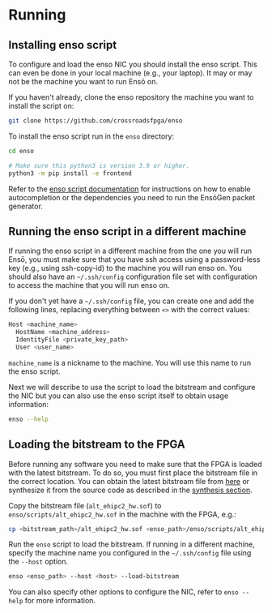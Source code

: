 # Running

<!-- To run an application with Ensō, -->

## Installing enso script

To configure and load the enso NIC you should install the enso script. This can even be done in your local machine (e.g., your laptop). It may or may not be the machine you want to run Ensō on.

If you haven't already, clone the enso repository the machine you want to install the script on:
```bash
git clone https://github.com/crossroadsfpga/enso
```

To install the enso script run in the `enso` directory:
```bash
cd enso

# Make sure this python3 is version 3.9 or higher.
python3 -m pip install -e frontend
```

Refer to the [enso script documentation](frontend/README.md) for instructions on how to enable autocompletion or the dependencies you need to run the EnsōGen packet generator.

## Running the enso script in a different machine

If running the enso script in a different machine from the one you will run Ensō, you must make sure that you have ssh access using a password-less key (e.g., using ssh-copy-id) to the machine you will run enso on. You should also have an `~/.ssh/config` configuration file set with configuration to access the machine that you will run enso on.

If you don't yet have a `~/.ssh/config` file, you can create one and add the following lines, replacing everything between `<>` with the correct values:
```bash
Host <machine_name>
  HostName <machine_address>
  IdentityFile <private_key_path>
  User <user_name>
```

`machine_name` is a nickname to the machine. You will use this name to run the enso script.

Next we will describe to use the script to load the bitstream and configure the NIC but you can also use the enso script itself to obtain usage information:
```bash
enso --help
```

## Loading the bitstream to the FPGA

Before running any software you need to make sure that the FPGA is loaded with the latest bitstream. To do so, you must first place the bitstream file in the correct location. You can obtain the latest bitstream file from [here](https://github.com/crossroadsfpga/enso/releases/latest/download/intel_stratix10mx_bitstream.sof) or synthesize it from the source code as described in the [synthesis section](#synthesis).

Copy the bitstream file (`alt_ehipc2_hw.sof`) to `enso/scripts/alt_ehipc2_hw.sof` in the machine with the FPGA, e.g.:
```bash
cp <bitstream_path>/alt_ehipc2_hw.sof <enso_path>/enso/scripts/alt_ehipc2_hw.sof
```

Run the `enso` script to load the bitstream. If running in a different machine, specify the machine name you configured in the `~/.ssh/config` file using the `--host` option.
```bash
enso <enso_path> --host <host> --load-bitstream
```

You can also specify other options to configure the NIC, refer to `enso --help` for more information.


<!-- Runtime configuration -->
